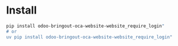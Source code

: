# Install

```bash
pip install odoo-bringout-oca-website-website_require_login"
# or
uv pip install odoo-bringout-oca-website-website_require_login"
```
